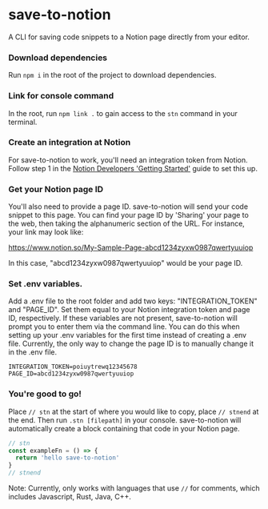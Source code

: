 # save-to-notion
A CLI for saving code snippets to a Notion page directly from your editor.

### Download dependencies
Run `npm i` in the root of the project to download dependencies.

### Link for console command
In the root, run `npm link .` to gain access to the `stn` command in your terminal.

### Create an integration at Notion
For save-to-notion to work, you'll need an integration token from Notion. Follow step 1 in the [Notion Developers 'Getting Started'](https://developers.notion.com/docs/getting-started) guide to set this up.

### Get your Notion page ID
You'll also need to provide a page ID. save-to-notion will send your code snippet to this page. You can find your page ID by 'Sharing' your page to the web, then taking the alphanumeric section of the URL. For instance, your link may look like:  

https://www.notion.so/My-Sample-Page-abcd1234zyxw0987qwertyuuiop

In this case, "abcd1234zyxw0987qwertyuuiop" would be your page ID. 

### Set .env variables.
Add a .env file to the root folder and add two keys: "INTEGRATION_TOKEN" and "PAGE_ID". Set them equal to your Notion integration token and page ID, respectively. If these variables are not present, save-to-notion will prompt you to enter them via the command line. You can do this when setting up your .env variables for the first time instead of creating a .env file. Currently, the only way to change the page ID is to manually change it in the .env file. 

```
INTEGRATION_TOKEN=poiuytrewq12345678
PAGE_ID=abcd1234zyxw0987qwertyuuiop
```

### You're good to go!
Place `// stn` at the start of where you would like to copy, place `// stnend` at the end. Then run `.stn [filepath]` in your console. save-to-notion will automatically create a block containing that code in your Notion page. 

```javascript
// stn
const exampleFn = () => {
  return 'hello save-to-notion'
}
// stnend
```

Note: Currently, only works with languages that use `//` for comments, which includes Javascript, Rust, Java, C++.
